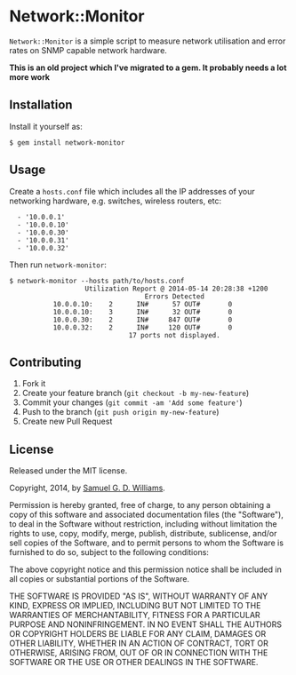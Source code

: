 # Network::Monitor

`Network::Monitor` is a simple script to measure network utilisation and error rates on SNMP capable network hardware.

**This is an old project which I've migrated to a gem. It probably needs a lot more work**

## Installation

Install it yourself as:

    $ gem install network-monitor

## Usage

Create a `hosts.conf` file which includes all the IP addresses of your networking hardware, e.g. switches, wireless routers, etc:

	  - '10.0.0.1'
	  - '10.0.0.10'
	  - '10.0.0.30'
	  - '10.0.0.31'
	  - '10.0.0.32'

Then run `network-monitor`:

	$ network-monitor --hosts path/to/hosts.conf
	                   Utilization Report @ 2014-05-14 20:28:38 +1200                   
	                                  Errors Detected                                   
	           10.0.0.10:    2      IN#      57 OUT#       0
	           10.0.0.10:    3      IN#      32 OUT#       0
	           10.0.0.30:    2      IN#     847 OUT#       0
	           10.0.0.32:    2      IN#     120 OUT#       0
	                              17 ports not displayed.

## Contributing

1. Fork it
2. Create your feature branch (`git checkout -b my-new-feature`)
3. Commit your changes (`git commit -am 'Add some feature'`)
4. Push to the branch (`git push origin my-new-feature`)
5. Create new Pull Request

## License

Released under the MIT license.

Copyright, 2014, by [Samuel G. D. Williams](http://www.codeotaku.com/samuel-williams).

Permission is hereby granted, free of charge, to any person obtaining a copy
of this software and associated documentation files (the "Software"), to deal
in the Software without restriction, including without limitation the rights
to use, copy, modify, merge, publish, distribute, sublicense, and/or sell
copies of the Software, and to permit persons to whom the Software is
furnished to do so, subject to the following conditions:

The above copyright notice and this permission notice shall be included in
all copies or substantial portions of the Software.

THE SOFTWARE IS PROVIDED "AS IS", WITHOUT WARRANTY OF ANY KIND, EXPRESS OR
IMPLIED, INCLUDING BUT NOT LIMITED TO THE WARRANTIES OF MERCHANTABILITY,
FITNESS FOR A PARTICULAR PURPOSE AND NONINFRINGEMENT. IN NO EVENT SHALL THE
AUTHORS OR COPYRIGHT HOLDERS BE LIABLE FOR ANY CLAIM, DAMAGES OR OTHER
LIABILITY, WHETHER IN AN ACTION OF CONTRACT, TORT OR OTHERWISE, ARISING FROM,
OUT OF OR IN CONNECTION WITH THE SOFTWARE OR THE USE OR OTHER DEALINGS IN
THE SOFTWARE.
